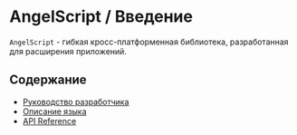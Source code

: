 # AngelScript / Введение

`AngelScript` - гибкая кросс-платформенная библиотека, разработанная для расширения приложений.

## Содержание

 - [Руководство разработчика](https://www.angelcode.com/angelscript/sdk/docs/manual/main_topics.html)
 - [Описание языка](https://www.angelcode.com/angelscript/sdk/docs/manual/doc_script.html)
 - [API Reference](https://www.angelcode.com/angelscript/sdk/docs/manual/modules.html)